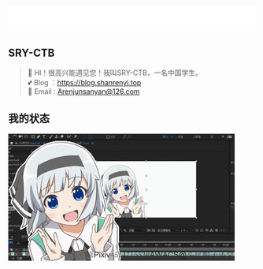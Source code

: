 ![介绍](./result.gif)

## SRY-CTB
> 🎉 HI！很高兴能遇见您！我叫SRY-CTB，一名中国学生。<br>
💕 Blog ：https://blog.shanrenyi.top <br>
🎇 Email : Arenjunsanyan@126.com

## 我的状态
![表情](./WQWP{2YLZ]FLH3H2NBE_KWF.gif)

